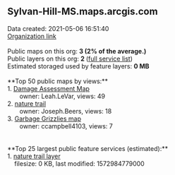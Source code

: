 <h2>Sylvan-Hill-MS.maps.arcgis.com</h2> Data created: 2021-05-06 16:51:40 <br /><a target='new' href='https://Sylvan-Hill-MS.maps.arcgis.com'>Organization link</a><br /><br />Public maps on this org: <b>3 (2% of the average.)</b><br />Public layers on this org: <b>2 </b>(<a target='new' href='https://services.arcgis.com/YIn1ngBuNoUtqUUF/ArcGIS/rest/services'>full service list</a>)<br />Estimated storaged used by feature layers: <b>0 MB</b><br /><br />**Top 50 public maps by views:**<br />  1. <a target='new' href='https://www.arcgis.com/home/item.html?id=ae755161e1c540b1ad0e918cdfb0ca4b'>Damage Assessment Map</a> <br />  &nbsp;&nbsp;&nbsp;&nbsp; &nbsp;&nbsp;owner: Leah.LeVar, views: 49<br />  2. <a target='new' href='https://www.arcgis.com/home/item.html?id=5e73971c617e4e54938766dedf7e33cb'>nature trail</a> <br />  &nbsp;&nbsp;&nbsp;&nbsp; &nbsp;&nbsp;owner: Joseph.Beers, views: 18<br />  3. <a target='new' href='https://www.arcgis.com/home/item.html?id=84e6ba517113421a86c386b5a184ba99'>Garbage Grizzlies map</a> <br />  &nbsp;&nbsp;&nbsp;&nbsp; &nbsp;&nbsp;owner: ccampbell4103, views: 7<br /><br /><br />**Top 25 largest public feature services (estimated):**<br /> 1. <a target='new' href='https://www.arcgis.com/home/item.html?id=71320bc1d7e240f68b3f2b7ffe44f3c1'>nature trail layer</a><br /> &nbsp;&nbsp;&nbsp;&nbsp;filesize: 0 KB, last modified: 1572984779000<br />